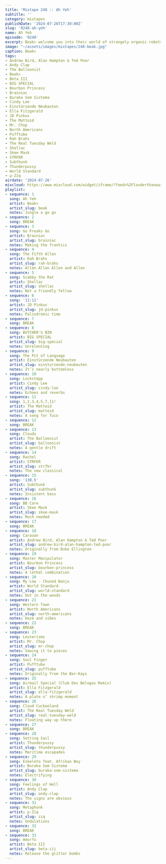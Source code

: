 ```yaml
---
title: 'Mixtape 248 :: Ah Yeh'
subtitle: ''
category: mixtapes
publishDate: '2024-07-26T17:30:00Z'
slug: '0248-ah-yeh'
name: Ah Yeh
episode: '0248'
excerpt: Beak> welcome you into their world of strangely organic robots.
image: "~/assets/images/mixtapes/248-beak.jpg"
caption: Beak>
tags:
- Andrew Bird, Alan Hampton & Ted Poor
- Andy Clap
- The Balloonist
- Beak>
- Beta III
- BIG SPECIAL
- Bourbon Princess
- Brainiac
- Buraka Som Sistema
- Cindy Lee
- Einstürzende Neubauten
- Ella Fitzgerald
- JD Pinkus
- The Mattoid
- Mr. Chop
- North Americans
- Pufftube
- Rah Brahs
- The Real Tuesday Weld
- Shellac
- Skee Mask
- STRFKR
- Subthunk
- Thunderpussy
- World Standard
- µ-Ziq
airdate: '2024-07-26'
mixcloud: https://www.mixcloud.com/widget/iframe/?feed=%2Flouderthanwar%2Fthe-final-hour-248-ah-yeh-2024-07-26%2F&hide_artwork=1&hide_cover=1
playlist:
- sequence: 1
  song: Ah Yeh
  artist: Beak>
  artist_slug: beak
  notes: Jungle a go go
- sequence: 2
  song: BREAK
- sequence: 3
  song: Go Freaks Go
  artist: Brainiac
  artist_slug: brainiac
  notes: Making the frantics
- sequence: 4
  song: The Fifth Allen
  artist: Rah Brahs
  artist_slug: rah-brahs
  notes: Allen Allen Allen and Allen
- sequence: 5
  song: Scabby the Rat
  artist: Shellac
  artist_slug: shellac
  notes: Not a friendly fellow
- sequence: 6
  song: '11:11'
  artist: JD Pinkus
  artist_slug: jd-pinkus
  notes: Palindromic time
- sequence: 7
  song: BREAK
- sequence: 8
  song: BUTCHER'S BIN
  artist: BIG SPECIAL
  artist_slug: big-special
  notes: Unrelenting
- sequence: 9
  song: The Pit of Language
  artist: Einstürzende Neubauten
  artist_slug: einsturzende-neubauten
  notes: It’s nearly bottomless
- sequence: 10
  song: Lockstepp
  artist: Cindy Lee
  artist_slug: cindy-lee
  notes: Echoes and reverbs
- sequence: 11
  song: 1,2,3,4,5,7,11!
  artist: The Mattoid
  artist_slug: mattoid
  notes: A song for Tuco
- sequence: 12
  song: BREAK
- sequence: 13
  song: Clouds
  artist: The Balloonist
  artist_slug: balloonist
  notes: A gentle drift
- sequence: 14
  song: Rachel
  artist: STRFKR
  artist_slug: strfkr
  notes: The new classical
- sequence: 15
  song: '130.5'
  artist: Subthunk
  artist_slug: subthunk
  notes: Insistent bass
- sequence: 16
  song: BB Care
  artist: Skee Mask
  artist_slug: skee-mask
  notes: Much needed
- sequence: 17
  song: BREAK
- sequence: 18
  song: Caravan
  artist: Andrew Bird, Alan Hampton & Ted Poor
  artist_slug: andrew-bird-alan-hampton-ted-poor
  notes: Originally from Duke Ellington
- sequence: 19
  song: Master Manipulator
  artist: Bourbon Princess
  artist_slug: bourbon-princess
  notes: A lethal combination
- sequence: 20
  song: My Low - Chuned Banjo
  artist: World Standard
  artist_slug: world-standard
  notes: Out in the woods
- sequence: 21
  song: Western Town
  artist: North Americans
  artist_slug: north-americans
  notes: Haze and vibes
- sequence: 22
  song: BREAK
- sequence: 23
  song: Leuterisms
  artist: Mr. Chop
  artist_slug: mr-chop
  notes: Sawing it to pieces
- sequence: 24
  song: Soul Finger
  artist: Pufftube
  artist_slug: pufftube
  notes: Originally from the Bar-Kays
- sequence: 25
  song: Airmail Special (Club Des Belugas Remix)
  artist: Ella Fitzgerald
  artist_slug: ella-fitzgerald
  notes: A plate o’ shrimp moment
- sequence: 26
  song: Cloud Cuckooland
  artist: The Real Tuesday Weld
  artist_slug: real-tuesday-weld
  notes: Floating way up there
- sequence: 27
  song: BREAK
- sequence: 28
  song: Setting Sail
  artist: Thunderpussy
  artist_slug: thunderpussy
  notes: Maritime escapades
- sequence: 29
  song: Eskeleto feat. Afrikan Boy
  artist: Buraka Som Sistema
  artist_slug: buraka-som-sistema
  notes: Electrifying
- sequence: 30
  song: Feelings of Hell
  artist: Andy Clap
  artist_slug: andy-clap
  notes: The signs are obvious
- sequence: 31
  song: Metaphonk
  artist: µ-Ziq
  artist_slug: ziq
  notes: Undulations
- sequence: 32
  song: BREAK
- sequence: 33
  song: Amorfo
  artist: Beta III
  artist_slug: beta-iii
  notes: Release the glitter bombs
---
```


